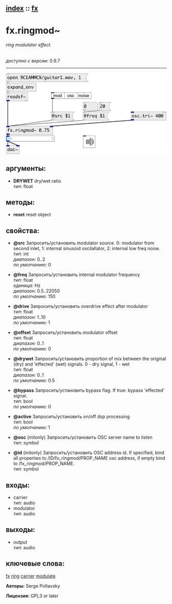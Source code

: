 [index](index.html) :: [fx](category_fx.html)
---

# fx.ringmod~

###### ring modulator effect

*доступно с версии:* 0.9.7

---




[![example](../examples/img/fx.ringmod~.jpg)](../examples/pd/fx.ringmod~.pd)



## аргументы:

* **DRYWET**
dry/wet ratio<br>
_тип:_ float<br>



## методы:

* **reset**
reset object<br>




## свойства:

* **@src** 
Запросить/установить modulator source. 0: modulator from second inlet, 1: internal sinusoid
oscilallator, 2: internal low freq noise.<br>
_тип:_ int<br>
_диапазон:_ 0..2<br>
_по умолчанию:_ 0<br>

* **@freq** 
Запросить/установить internal modulator frequency<br>
_тип:_ float<br>
_единица:_ Hz<br>
_диапазон:_ 0.5..22050<br>
_по умолчанию:_ 150<br>

* **@drive** 
Запросить/установить overdrive effect after modulator<br>
_тип:_ float<br>
_диапазон:_ 1..10<br>
_по умолчанию:_ 1<br>

* **@offset** 
Запросить/установить modulator offset<br>
_тип:_ float<br>
_диапазон:_ 0..1<br>
_по умолчанию:_ 0<br>

* **@drywet** 
Запросить/установить proportion of mix between the original (dry) and &#39;effected&#39; (wet) signals. 0 -
dry signal, 1 - wet<br>
_тип:_ float<br>
_диапазон:_ 0..1<br>
_по умолчанию:_ 0.5<br>

* **@bypass** 
Запросить/установить bypass flag. If true: bypass &#39;effected&#39; signal.<br>
_тип:_ bool<br>
_по умолчанию:_ 0<br>

* **@active** 
Запросить/установить on/off dsp processing<br>
_тип:_ bool<br>
_по умолчанию:_ 1<br>

* **@osc** (initonly)
Запросить/установить OSC server name to listen<br>
_тип:_ symbol<br>

* **@id** (initonly)
Запросить/установить OSC address id. If specified, bind all properties to /ID/fx_ringmod/PROP_NAME
osc address, if empty bind to /fx_ringmod/PROP_NAME.<br>
_тип:_ symbol<br>



## входы:

* carrier<br>
_тип:_ audio
* modulator<br>
_тип:_ audio



## выходы:

* output<br>
_тип:_ audio



## ключевые слова:

[fx](keywords/fx.html)
[ring](keywords/ring.html)
[carrier](keywords/carrier.html)
[modulate](keywords/modulate.html)






**Авторы:** Serge Poltavsky




**Лицензия:** GPL3 or later





